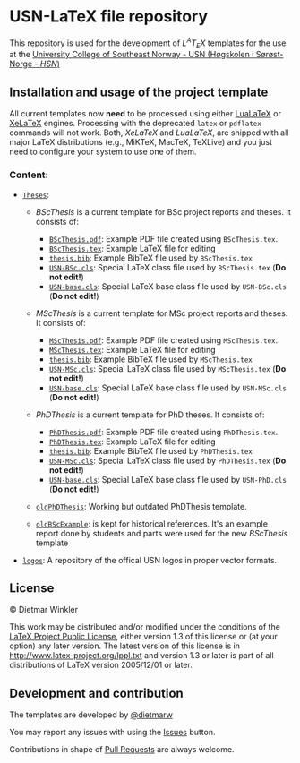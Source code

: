# USN-LaTeX file repository
This repository is used for the development of *L<sup>A</sup>T<sub>E</sub>X* templates for the use at the
[University College of Southeast Norway - USN (Høgskolen i Sørøst-Norge - *HSN*)](http://www.usn.no)

## Installation and usage of the project template
All current templates now **need** to be processed using either [LuaLaTeX](https://en.wikipedia.org/wiki/LuaTeX) or [XeLaTeX](https://en.wikipedia.org/wiki/XeTeX) engines.
Processing with the deprecated `latex` or `pdflatex` commands will not work.
Both, *XeLaTeX* and *LuaLaTeX*, are shipped with all major LaTeX distributions (e.g., MiKTeX, MacTeX, TeXLive) and you just need to configure your system  to use one of them.

### Content:
* [`Theses`](Theses):
  * *BScThesis* is a current template for BSc project reports and theses. It consists of:
    * [`BScThesis.pdf`](https://cdn.rawgit.com/dietmarw/USN-LaTeX/master/Theses/BScThesis.pdf): Example PDF file created using `BScThesis.tex`.
    * [`BScThesis.tex`](Theses/BScThesis.tex): Example LaTeX file for editing
    * [`thesis.bib`](Theses/thesis.bib): Example BibTeX file used by `BScThesis.tex`
    * [`USN-BSc.cls`](Theses/USN-BSc.cls): Special LaTeX class file used by `BScThesis.tex` (**Do not edit!**)
    * [`USN-base.cls`](Theses/USN-base.cls): Special LaTeX base class file used by `USN-BSc.cls` (**Do not edit!**)
  * *MScThesis* is a current template for MSc project reports and theses. It consists of:
    * [`MScThesis.pdf`](https://cdn.rawgit.com/dietmarw/USN-LaTeX/master/Theses/MScThesis.pdf): Example PDF file created using `MScThesis.tex`.
    * [`MScThesis.tex`](Theses/MScThesis.tex): Example LaTeX file for editing
    * [`thesis.bib`](Theses/thesis.bib): Example BibTeX file used by `MScThesis.tex`
    * [`USN-MSc.cls`](Theses/USN-MSc.cls): Special LaTeX class file used by `MScThesis.tex` (**Do not edit!**)
    * [`USN-base.cls`](Theses/USN-base.cls): Special LaTeX base class file used by `USN-MSc.cls` (**Do not edit!**)
  * *PhDThesis* is a current template for PhD theses. It consists of:
    * [`PhDThesis.pdf`](https://cdn.rawgit.com/dietmarw/USN-LaTeX/master/Theses/PhDThesis.pdf): Example PDF file created using `PhDThesis.tex`.
    * [`PhDThesis.tex`](Theses/PhDThesis.tex): Example LaTeX file for editing
    * [`thesis.bib`](Theses/thesis.bib): Example BibTeX file used by `PhDThesis.tex`
    * [`USN-MSc.cls`](Theses/USN-MSc.cls): Special LaTeX class file used by `PhDThesis.tex` (**Do not edit!**)
    * [`USN-base.cls`](Theses/USN-base.cls): Special LaTeX base class file used by `USN-PhD.cls` (**Do not edit!**)

  * [`oldPhDThesis`](Theses/oldPhDThesis): Working but outdated PhDThesis template.
  * [`oldBScExample`](Theses/oldBScExample): is kept for historical references. It's an example report done by students and parts were used for the new *BScThesis* template
* [`logos`](logos): A repository of the offical USN logos in proper vector formats.

## License

&copy; Dietmar Winkler

This work may be distributed and/or modified under the
conditions of the [LaTeX Project Public License](LICENSE), either version 1.3
of this license or (at your option) any later version.
The latest version of this license is in
http://www.latex-project.org/lppl.txt
and version 1.3 or later is part of all distributions of LaTeX
version 2005/12/01 or later.

## Development and contribution
The templates are developed by [@dietmarw](https://github.com/dietmarw)

You may report any issues with using the [Issues](../../issues) button.

Contributions in shape of [Pull Requests](../../pulls) are always welcome.
